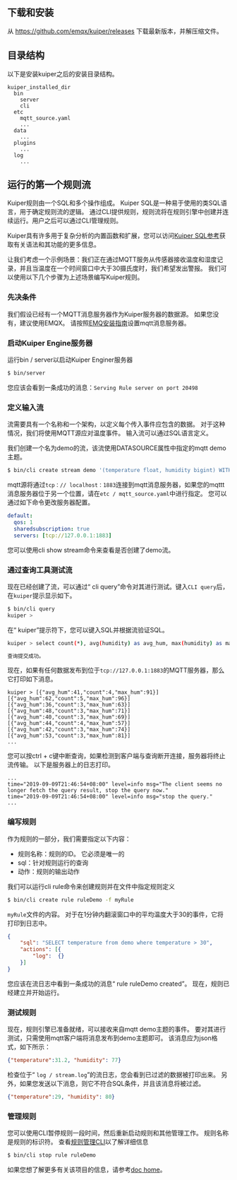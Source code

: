 

## 下载和安装

从 https://github.com/emqx/kuiper/releases 下载最新版本，并解压缩文件。

## 目录结构 

以下是安装kuiper之后的安装目录结构。

```
kuiper_installed_dir
  bin
    server
    cli
  etc
    mqtt_source.yaml
    ...
  data
    ...
  plugins
    ...
  log
    ...
```

## 运行的第一个规则流

Kuiper规则由一个SQL和多个操作组成。 Kuiper SQL是一种易于使用的类SQL语言，用于确定规则流的逻辑。 通过CLI提供规则，规则流将在规则引擎中创建并连续运行。用户之后可以通过CLI管理规则。

Kuiper具有许多用于复杂分析的内置函数和扩展，您可以访问[Kuiper SQL参考]()获取有关语法和其功能的更多信息。

让我们考虑一个示例场景：我们正在通过MQTT服务从传感器接收温度和湿度记录，并且当温度在一个时间窗口中大于30摄氏度时，我们希望发出警报。 我们可以使用以下几个步骤为上述场景编写Kuiper规则。

### 先决条件

我们假设已经有一个MQTT消息服务器作为Kuiper服务器的数据源。 如果您没有，建议使用EMQX。 请按照[EMQ安装指南](https://docs.emqx.io/broker/v3/en/install.html)设置mqtt消息服务器。

### 启动Kuiper Engine服务器

运行bin / server以启动Kuiper Enginer服务器
```sh
$ bin/server
```
 您应该会看到一条成功的消息：`Serving Rule server on port 20498`

### 定义输入流

流需要具有一个名称和一个架构，以定义每个传入事件应包含的数据。 对于这种情况，我们将使用MQTT源应对温度事件。 输入流可以通过SQL语言定义。

我们创建一个名为demo的流，该流使用DATASOURCE属性中指定的mqtt demo主题。
```sh
$ bin/cli create stream demo '(temperature float, humidity bigint) WITH (FORMAT="JSON", DATASOURCE="demo")'
```
mqtt源将通过`tcp：// localhost：1883`连接到mqtt消息服务器，如果您的mqttt消息服务器位于另一个位置，请在`etc / mqtt_source.yaml`中进行指定。 您可以通过如下命令更改服务器配置。

```yaml
default:
  qos: 1
  sharedsubscription: true
  servers: [tcp://127.0.0.1:1883]
```

您可以使用cli show stream命令来查看是否创建了demo流。

### 通过查询工具测试流

现在已经创建了流，可以通过“ cli query”命令对其进行测试。键入``CLI query``后，在``kuiper``提示显示如下。

```sh
$ bin/cli query
kuiper > 
```

在“ kuiper”提示符下，您可以键入SQL并根据流验证SQL。

```sh
kuiper > select count(*), avg(humidity) as avg_hum, max(humidity) as max_hum from demo where temperature > 30 group by TUMBLINGWINDOW(ss, 5);

查询提交成功。
```

现在，如果有任何数据发布到位于``tcp://127.0.0.1:1883``的MQTT服务器，那么它打印如下消息。

```
kuiper > [{"avg_hum":41,"count":4,"max_hum":91}]
[{"avg_hum":62,"count":5,"max_hum":96}]
[{"avg_hum":36,"count":3,"max_hum":63}]
[{"avg_hum":48,"count":3,"max_hum":71}]
[{"avg_hum":40,"count":3,"max_hum":69}]
[{"avg_hum":44,"count":4,"max_hum":57}]
[{"avg_hum":42,"count":3,"max_hum":74}]
[{"avg_hum":53,"count":3,"max_hum":81}]
...
```

您可以按ctrl + c键中断查询，如果检测到客户端与查询断开连接，服务器将终止流传输。 以下是服务器上的日志打印。

```
...
time="2019-09-09T21:46:54+08:00" level=info msg="The client seems no longer fetch the query result, stop the query now."
time="2019-09-09T21:46:54+08:00" level=info msg="stop the query."
...
```

### 编写规则

作为规则的一部分，我们需要指定以下内容：
* 规则名称：规则的ID。 它必须是唯一的
* sql：针对规则运行的查询
* 动作：规则的输出动作

我们可以运行cli rule命令来创建规则并在文件中指定规则定义

```sh
$ bin/cli create rule ruleDemo -f myRule
```
`myRule`文件的内容。 对于在1分钟内翻滚窗口中的平均温度大于30的事件，它将打印到日志中。

```json
{
    "sql": "SELECT temperature from demo where temperature > 30",
    "actions": [{
        "log":  {}
    }]
}
```
您应该在流日志中看到一条成功的消息“ rule ruleDemo created”。 现在，规则已经建立并开始运行。

### 测试规则
现在，规则引擎已准备就绪，可以接收来自mqtt demo主题的事件。 要对其进行测试，只需使用mqtt客户端将消息发布到demo主题即可。 该消息应为json格式，如下所示：

```json
{"temperature":31.2, "humidity": 77}
```

检查位于“ `log / stream.log`”的流日志，您会看到已过滤的数据被打印出来。 另外，如果您发送以下消息，则它不符合SQL条件，并且该消息将被过滤。

```json
{"temperature":29, "humidity": 80}
```

### 管理规则
您可以使用CLI暂停规则一段时间，然后重新启动规则和其他管理工作。 规则名称是规则的标识符。 查看[规则管理CLI]()以了解详细信息

```sh
$ bin/cli stop rule ruleDemo
```



如果您想了解更多有关该项目的信息，请参考[doc home]()。
